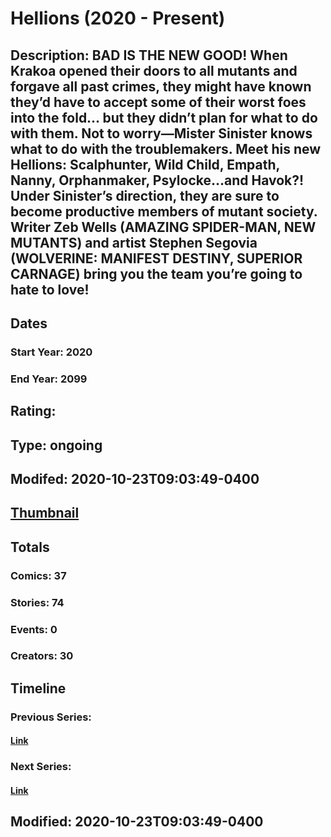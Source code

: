 # Hellions (2020 - Present)
## Description: BAD IS THE NEW GOOD! When Krakoa opened their doors to all mutants and forgave all past crimes, they might have known they’d have to accept some of their worst foes into the fold… but they didn’t plan for what to do with them. Not to worry—Mister Sinister knows what to do with the troublemakers. Meet his new Hellions: Scalphunter, Wild Child, Empath, Nanny, Orphanmaker, Psylocke…and Havok?! Under Sinister’s direction, they are sure to become productive members of mutant society. Writer Zeb Wells (AMAZING SPIDER-MAN, NEW MUTANTS) and artist Stephen Segovia (WOLVERINE: MANIFEST DESTINY, SUPERIOR CARNAGE) bring you the team you’re going to hate to love! 
## Dates
### Start Year: 2020
### End Year: 2099
## Rating: 
## Type: ongoing
## Modifed: 2020-10-23T09:03:49-0400
## [Thumbnail](http://i.annihil.us/u/prod/marvel/i/mg/4/90/5e73c86439e68.jpg)
## Totals
### Comics: 37
### Stories: 74
### Events: 0
### Creators: 30
## Timeline
### Previous Series: 
#### [Link]()
### Next Series: 
#### [Link]()
## Modified: 2020-10-23T09:03:49-0400